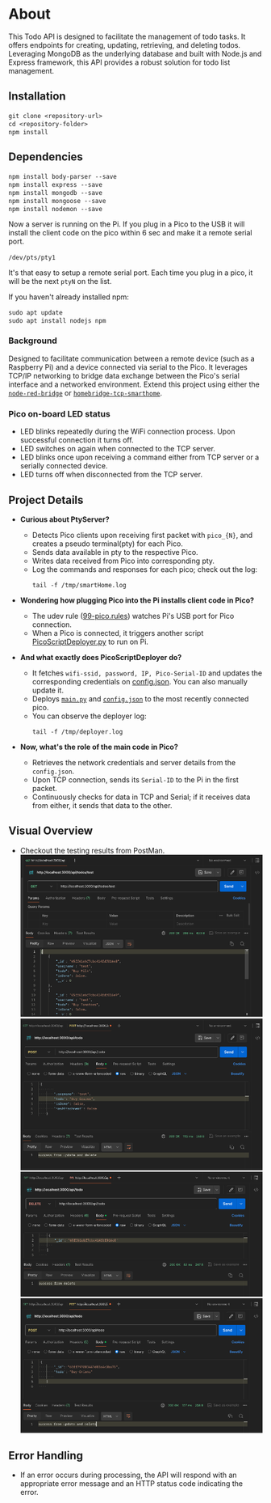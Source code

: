 # About
This Todo API is designed to facilitate the management of todo tasks. It offers endpoints for creating, updating, retrieving, and deleting todos. Leveraging MongoDB as the underlying database and built with Node.js and Express framework, this API provides a robust solution for todo list management.

## Installation
```
git clone <repository-url>
cd <repository-folder>
npm install
```
## Dependencies
```
npm install body-parser --save
npm install express --save
npm install mongodb --save
npm install mongoose --save
npm install nodemon --save

```
Now a server is running on the Pi. If you plug in a Pico to the USB it will install the client code on the pico within 6 sec and make it a remote serial port.

`/dev/pts/pty1`

It's that easy to setup a remote serial port. Each time you plug in a pico, it will be the next `ptyN` on the list.

If you haven't already installed npm:
```
sudo apt update
sudo apt install nodejs npm
```

### Background
Designed to facilitate communication between a remote device (such as a Raspberry Pi) and a device connected via serial to the Pico. It leverages TCP/IP networking to bridge data exchange between the Pico's serial interface and a networked environment. Extend this project using either the [`node-red-bridge`](https://github.com/RajkumarGara/node-red-bridge) or [`homebridge-tcp-smarthome`](https://github.com/RajkumarGara/homebridge-tcp-smarthome).

### Pico on-board LED status
* LED blinks repeatedly during the WiFi connection process. Upon successful connection it turns off.
* LED switches on again when connected to the TCP server.
* LED blinks once upon receiving a command either from TCP server or a serially connected device.
* LED turns off when disconnected from the TCP server.

## Project Details
* **Curious about PtyServer?**
    * Detects Pico clients upon receiving first packet with `pico_{N}`, and creates a pseudo terminal(pty) for each Pico.
    * Sends data available in pty to the respective Pico.
    * Writes data received from Pico into corresponding pty.
    * Log the commands and responses for each pico; check out the log:
        ```
        tail -f /tmp/smartHome.log
        ```

* **Wondering how plugging Pico into the Pi installs client code in Pico?**
    * The udev rule ([99-pico.rules](./src/99-pico.rules)) watches Pi's USB port for Pico connection.
    * When a Pico is connected, it triggers another script [PicoScriptDeployer.py](./src/pi/PicoScriptDeployer.py) to run on Pi.

* **And what exactly does PicoScriptDeployer do?**
    * It fetches `wifi-ssid, password, IP, Pico-Serial-ID` and updates the corresponding credentials on [config.json](./src/pico/config.json). You can also manually update it.
    * Deploys [`main.py`](./src/pico/main.py) and [`config.json`](./src/pico/config.json) to the most recently connected pico.
    * You can observe the deployer log:
        ```
        tail -f /tmp/deployer.log
        ``` 

* **Now, what's the role of the main code in Pico?**
    * Retrieves the network credentials and server details from the `config.json`.
    * Upon TCP connection, sends its `Serial-ID` to the Pi in the first packet.
    * Continuously checks for data in TCP and Serial; if it receives data from either, it sends that data to the other. 

## Visual Overview
* Checkout the testing results from PostMan.
    ![GET](img/GET.png)
    ![POST](img/POST.png)
    ![DELETE](img/DELETE.png)
    ![UPDATE](img/UPDATE.png)
## Error Handling 
* If an error occurs during processing, the API will respond with an appropriate error message and an HTTP status code indicating the error.


